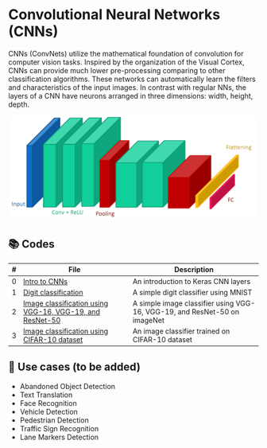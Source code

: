 # Convolutional Neural Networks (CNNs)

CNNs (ConvNets) utilize the mathematical foundation of convolution for computer vision tasks. Inspired by the organization of the Visual Cortex, CNNs can provide much lower pre-processing comparing to other classification algorithms. These networks can automatically learn the filters and characteristics of the input images. In contrast with regular NNs, the layers of a CNN have neurons arranged in three dimensions: width, height, depth.

![CNNs](https://github.com/alitourani/deep-learning-from-scratch/blob/main/_content/AliTourani-DeepLearningFromScratch-ConvolutionalNeuralNetwork-CNN.png "CNNs")

## 📚 Codes

| #   | File                                                                                                                                                                                                                             | Description                                                               |
| --- | -------------------------------------------------------------------------------------------------------------------------------------------------------------------------------------------------------------------------------- | ------------------------------------------------------------------------- |
| 0   | [Intro to CNNs](https://github.com/alitourani/deep-learning-from-scratch/blob/main/Codes/CNNs/0_KerasConvolutionLayer.ipynb "Intro to CNNs")                                                                                     | An introduction to Keras CNN layers                                       |
| 1   | [Digit classification](https://github.com/alitourani/deep-learning-from-scratch/blob/main/Codes/CNNs/1_DigitClassification.ipynb "Digit classification")                                                                         | A simple digit classifier using MNIST                                     |
| 2   | [Image classification using VGG-16, VGG-19, and ResNet-50](https://github.com/alitourani/deep-learning-from-scratch/blob/main/Codes/CNNs/2_ImageClassification.ipynb "Image classification using VGG-16, VGG-19, and ResNet-50") | A simple image classifier using VGG-16, VGG-19, and ResNet-50 on imageNet |
| 3   | [Image classification using CIFAR-10 dataset](https://github.com/alitourani/deep-learning-from-scratch/blob/main/Codes/CNNs/3_ImageClassificationCIFAR10.ipynb "Image classification using CIFAR-10 dataset") | An image classifier trained on CIFAR-10 dataset |

## 🧩 Use cases (to be added)

- Abandoned Object Detection
- Text Translation
- Face Recognition
- Vehicle Detection
- Pedestrian Detection
- Traffic Sign Recognition
- Lane Markers Detection
